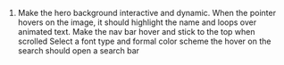 1. Make the hero background interactive and dynamic. When the pointer hovers on the image, it should highlight the name and loops over animated text. 
Make the nav bar hover and stick to the top when scrolled
Select a font type and formal color scheme
the hover on the search should open a search bar